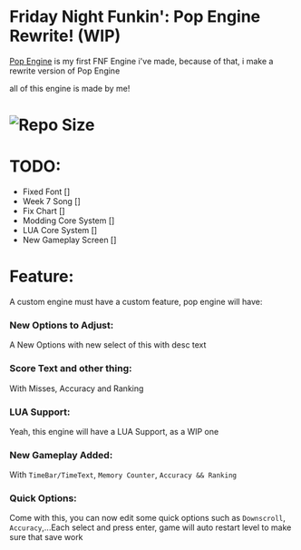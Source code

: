 # Friday Night Funkin': Pop Engine Rewrite! (WIP)
[Pop Engine](https://github.com/Hoovy-Team/FNF-Pop-Engine-Legacy) is my first FNF Engine i've made, because of that, i make a rewrite version of Pop Engine

all of this engine is made by me!

# ![Repo Size](https://img.shields.io/github/repo-size/khuonghoanghuy/FNF-Pop-Engine-Rewrite)

# TODO:
- Fixed Font []
- Week 7 Song []
- Fix Chart []
- Modding Core System []
- LUA Core System []
- New Gameplay Screen []

# Feature:
A custom engine must have a custom feature, pop engine will have:
### New Options to Adjust:
A New Options with new select of this with desc text
### Score Text and other thing:
With Misses, Accuracy and Ranking
### LUA Support:
Yeah, this engine will have a LUA Support, as a WIP one
### New Gameplay Added:
With `TimeBar/TimeText`, `Memory Counter`, `Accuracy && Ranking`
### Quick Options:
Come with this, you can now edit some quick options such as `Downscroll`, `Accuracy`,...Each select and press enter, game will auto restart level to make sure that save work